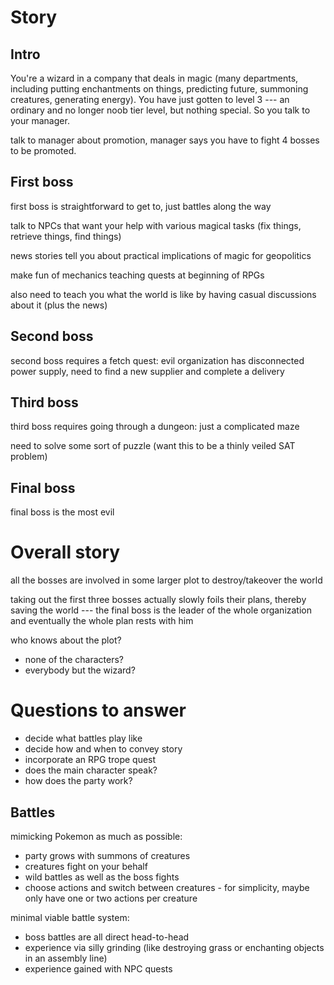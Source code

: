 # Story

## Intro

You're a wizard in a company that deals in magic (many departments, including putting enchantments on things, predicting future, summoning creatures, generating energy). You have just gotten to level 3 --- an ordinary and no longer noob tier level, but nothing special. So you talk to your manager.

talk to manager about promotion, manager says you have to fight 4 bosses to be promoted.

## First boss

first boss is straightforward to get to, just battles along the way

talk to NPCs that want your help with various magical tasks (fix things, retrieve things, find things)

news stories tell you about practical implications of magic for geopolitics

make fun of mechanics teaching quests at beginning of RPGs

also need to teach you what the world is like by having casual discussions about it (plus the news)

## Second boss

second boss requires a fetch quest: evil organization has disconnected power supply, need to find a new supplier and complete a delivery

## Third boss

third boss requires going through a dungeon: just a complicated maze

need to solve some sort of puzzle (want this to be a thinly veiled SAT problem)

## Final boss

final boss is the most evil

# Overall story

all the bosses are involved in some larger plot to destroy/takeover the world

taking out the first three bosses actually slowly foils their plans, thereby saving the world --- the final boss is the leader of the whole organization and eventually the whole plan rests with him

who knows about the plot?
- none of the characters?
- everybody but the wizard?

# Questions to answer

- decide what battles play like
- decide how and when to convey story
- incorporate an RPG trope quest
- does the main character speak?
- how does the party work?

## Battles

mimicking Pokemon as much as possible:
- party grows with summons of creatures
- creatures fight on your behalf
- wild battles as well as the boss fights
- choose actions and switch between creatures - for simplicity, maybe only have one or two actions per creature

minimal viable battle system:
- boss battles are all direct head-to-head
- experience via silly grinding (like destroying grass or enchanting objects in an assembly line)
- experience gained with NPC quests
